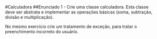 #Calculadora
##Enunciado
1 - Crie uma classe calculadora. Esta classe deve ser abstrata e implementar as operações básicas (soma, subtração, divisão e multiplicação).

No mesmo exercício crie um tratamento de exceção, para tratar o preenchimento incorreto do usuário.